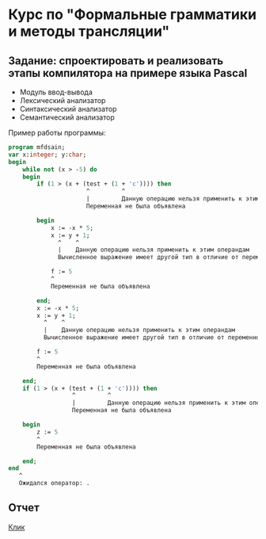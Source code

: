 # Курс по "Формальные грамматики и методы трансляции"
## Задание: спроектировать и реализовать этапы компилятора на примере языка Pascal

- Модуль ввод-вывода
- Лексический анализатор
- Синтаксический анализатор
- Семантический анализатор

Пример работы программы:
```Pascal
program mfdsain;
var x:integer; y:char;
begin
	while not (x > -5) do
	begin
		if (1 > (x + (test + (1 + 'c')))) then
		              ^         ^              
		              |         Данную операцию нельзя применить к этим операндам
		              Переменная не была объявлена

		begin
			x := -x * 5;
			x := y + 1;
			  ^    ^    
			  |    Данную операцию нельзя применить к этим операндам
			  Вычисленное выражение имеет другой тип в отличие от переменной

			f := 5
			^      
			Переменная не была объявлена

		end;
		x := -x * 5;
		x := y + 1;
		  ^    ^    
		  |    Данную операцию нельзя применить к этим операндам
		  Вычисленное выражение имеет другой тип в отличие от переменной

		f := 5
		^      
		Переменная не была объявлена

	end;
	if (1 > (x + (test + (1 + 'c')))) then
	              ^         ^              
	              |         Данную операцию нельзя применить к этим операндам
	              Переменная не была объявлена

	begin
		z := 5
		^      
		Переменная не была объявлена

	end;
end
   ^
   Ожидался оператор: .
```

## Отчет
[Клик](https://github.com/romesful/formal-grammar-and-translators/blob/master/%D0%9E%D1%82%D1%87%D0%B5%D1%82.pdf)

